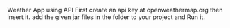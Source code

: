 Weather App using API
First create an api key at openweathermap.org then insert it.
add the given jar files in the folder to your project and Run it.
